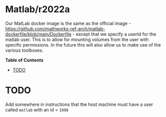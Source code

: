 # Matlab/r2022a
Our MatLab docker image is the same as the official image - https://github.com/mathworks-ref-arch/matlab-dockerfile/blob/main/Dockerfile - except that we specify a userId for the matlab user. This is to allow for mounting volumes from the user with specific permissions. In the future this will also allow us to make use of the various toolboxes.

<!-- START doctoc generated TOC please keep comment here to allow auto update -->
<!-- DON'T EDIT THIS SECTION, INSTEAD RE-RUN doctoc TO UPDATE -->
**Table of Contents**

- [TODO](#todo)

<!-- END doctoc generated TOC please keep comment here to allow auto update -->



# TODO
Add somewhere in instructions that the host machine must have a user called `matlab` with an id = `1998`